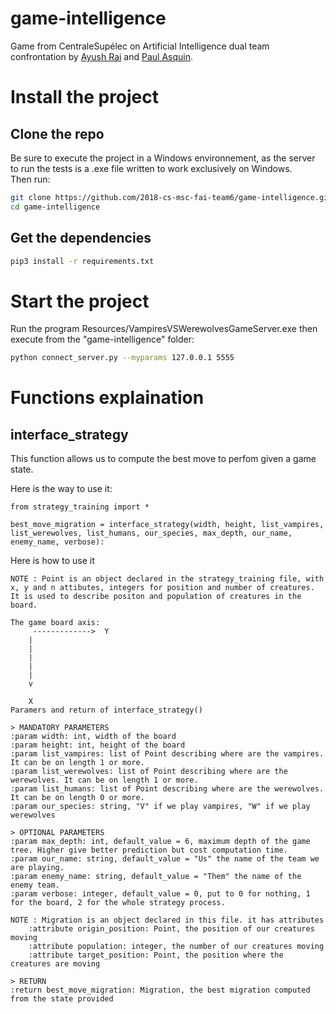 # game-intelligence
Game from CentraleSupélec on Artificial Intelligence dual team confrontation by [Ayush Rai](https://www.linkedin.com/in/ayush-rai-8ab9b24a/) and [Paul Asquin](https://www.linkedin.com/in/paulasquin).

# Install the project  

## Clone the repo
Be sure to execute the project in a Windows environnement, as the server to run the tests is a .exe file written to work exclusively on Windows.  
Then run:   
```bash
git clone https://github.com/2018-cs-msc-fai-team6/game-intelligence.git
cd game-intelligence
```

## Get the dependencies
```bash
pip3 install -r requirements.txt
```

# Start the project  
Run the program Resources/VampiresVSWerewolvesGameServer.exe then execute from the "game-intelligence" folder:  
```bash
python connect_server.py --myparams 127.0.0.1 5555
```

# Functions explaination

## interface_strategy
This function allows us to compute the best move to perfom given a game state. 

Here is the way to use it:

```
from strategy_training import *

best_move_migration = interface_strategy(width, height, list_vampires, list_werewolves, list_humans, our_species, max_depth, our_name, enemy_name, verbose):
```
Here is how to use it

```
NOTE : Point is an object declared in the strategy_training file, with x, y and n attibutes, integers for position and number of creatures.  
It is used to describe positon and population of creatures in the board.

The game board axis: 
     ------------->  Y
    |
    |
    |
    |
    |
    v
    
    X
Paramers and return of interface_strategy()

> MANDATORY PARAMETERS
:param width: int, width of the board
:param height: int, height of the board
:param list_vampires: list of Point describing where are the vampires. It can be on length 1 or more.
:param list_werewolves: list of Point describing where are the werewolves. It can be on length 1 or more.
:param list_humans: list of Point describing where are the werewolves. It can be on length 0 or more.
:param our_species: string, "V" if we play vampires, "W" if we play werewolves

> OPTIONAL PARAMETERS
:param max_depth: int, default_value = 6, maximum depth of the game tree. Higher give better prediction but cost computation time.
:param our_name: string, default_value = "Us" the name of the team we are playing. 
:param enemy_name: string, default_value = "Them" the name of the enemy team. 
:param verbose: integer, default_value = 0, put to 0 for nothing, 1 for the board, 2 for the whole strategy process.

NOTE : Migration is an object declared in this file. it has attributes
    :attribute origin_position: Point, the position of our creatures moving
    :attribute population: integer, the number of our creatures moving
    :attribute target_position: Point, the position where the creatures are moving

> RETURN
:return best_move_migration: Migration, the best migration computed from the state provided

```